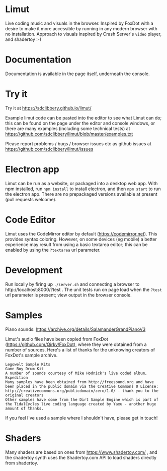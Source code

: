 # Limut

Live coding music and visuals in the browser. Inspired by FoxDot with a desire to make it more accessible by running in any modern browser with no installation. Approach to visuals inspired by Crash Server's `video` player, and shadertoy :-)

# Documentation

Documentation is available in the page itself, underneath the console.

# Try it

Try it at https://sdclibbery.github.io/limut/

Example limut code can be pasted into the editor to see what Limut can do; this can be found on the page under the editor and console windows, or there are many examples (including some technical tests) at https://github.com/sdclibbery/limut/blob/master/examples.txt

Please report problems / bugs / browser issues etc as github issues at https://github.com/sdclibbery/limut/issues

# Electron app

Limut can be run as a website, or packaged into a desktop web app. With npm installed, run `npm install` to install electron, and then `npm start` to run the electron app. There are no prepackaged versions available at present (pull requests welcome).

# Code Editor

Limut uses the CodeMirror editor by default (https://codemirror.net). This provides syntax coloring. However, on some devices (eg mobile) a better experience may result from using a basic textarea editor; this can be enabled by using the `?textarea` url parameter.

# Development

Run locally by firing up `./server.sh` and connecting a browser to http://localhost:8000/?test . The unit tests run on page load when the `?test` url parameter is present; view output in the browser console.

# Samples

Piano sounds: https://archive.org/details/SalamanderGrandPianoV3

Limut's audio files have been copied from FoxDot (https://github.com/Qirky/FoxDot), where they were obtained from a number of sources. Here's a list of thanks for the unknowing creators of FoxDot's sample archive.

    Legowelt Sample Kits
    Game Boy Drum Kit
    A number of sounds courtesy of Mike Hodnick's live coded album, Expedition
    Many samples have been obtained from http://freesound.org and have been placed in the public domain via the Creative Commons 0 License: http://creativecommons.org/publicdomain/zero/1.0/ - thank you to the original creators
    Other samples have come from the Dirt Sample Engine which is part of the TidalCycles live coding language created by Yaxu - another huge amount of thanks.

If you feel I've used a sample where I shouldn't have, please get in touch!

# Shaders

Many shaders are based on ones from https://www.shadertoy.com/ , and the shadertoy synth uses the Shadertoy.com API to load shaders directly from shadertoy.
